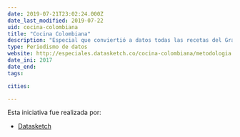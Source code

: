```yaml
---
date: 2019-07-21T23:02:24.000Z
date_last_modified: 2019-07-22
uid: cocina-colombiana
title: "Cocina Colombiana"
description: "Especial que conviertió a datos todas las recetas del Gran Libro de la Cocina Colombiana, del Ministerio de Cultura."
type: Periodismo de datos
website: http://especiales.datasketch.co/cocina-colombiana/metodologia.html
date_ini: 2017
date_end: 
tags:

cities: 

---
```


Esta iniciativa fue realizada por:

- [Datasketch](/i/datasketch.html)

